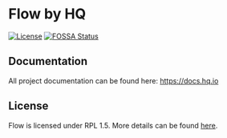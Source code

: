 Flow by HQ
=============

[![License](https://img.shields.io/badge/License-RPL%201.5-red.svg)](https://opensource.org/licenses/RPL-1.5)
[![FOSSA Status](https://app.fossa.io/api/projects/git%2Bgithub.com%2Fhq-io%2FHQ.Flow.svg?type=shield)](https://app.fossa.io/projects/git%2Bgithub.com%2Fhq-io%2FHQ.Flow?ref=badge_shield)

## Documentation

All project documentation can be found here: https://docs.hq.io

## License
Flow is licensed under RPL 1.5. More details can be found [here](https://github.com/hq-io/HQ.Flow/blob/master/LICENSE.md).